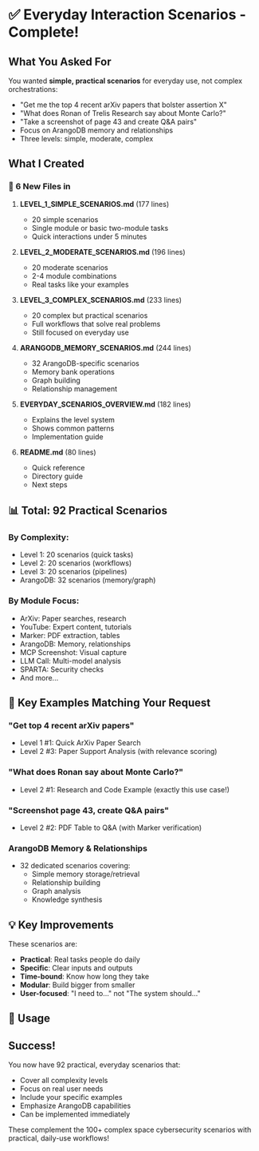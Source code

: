 # ✅ Everyday Interaction Scenarios - Complete!

## What You Asked For

You wanted **simple, practical scenarios** for everyday use, not complex orchestrations:
- "Get me the top 4 recent arXiv papers that bolster assertion X"
- "What does Ronan of Trelis Research say about Monte Carlo?"
- "Take a screenshot of page 43 and create Q&A pairs"
- Focus on ArangoDB memory and relationships
- Three levels: simple, moderate, complex

## What I Created

### 📁 6 New Files in 

1. **LEVEL_1_SIMPLE_SCENARIOS.md** (177 lines)
   - 20 simple scenarios
   - Single module or basic two-module tasks
   - Quick interactions under 5 minutes

2. **LEVEL_2_MODERATE_SCENARIOS.md** (196 lines)
   - 20 moderate scenarios
   - 2-4 module combinations
   - Real tasks like your examples

3. **LEVEL_3_COMPLEX_SCENARIOS.md** (233 lines)
   - 20 complex but practical scenarios
   - Full workflows that solve real problems
   - Still focused on everyday use

4. **ARANGODB_MEMORY_SCENARIOS.md** (244 lines)
   - 32 ArangoDB-specific scenarios
   - Memory bank operations
   - Graph building
   - Relationship management

5. **EVERYDAY_SCENARIOS_OVERVIEW.md** (182 lines)
   - Explains the level system
   - Shows common patterns
   - Implementation guide

6. **README.md** (80 lines)
   - Quick reference
   - Directory guide
   - Next steps

## 📊 Total: 92 Practical Scenarios

### By Complexity:
- Level 1: 20 scenarios (quick tasks)
- Level 2: 20 scenarios (workflows)
- Level 3: 20 scenarios (pipelines)
- ArangoDB: 32 scenarios (memory/graph)

### By Module Focus:
- ArXiv: Paper searches, research
- YouTube: Expert content, tutorials
- Marker: PDF extraction, tables
- ArangoDB: Memory, relationships
- MCP Screenshot: Visual capture
- LLM Call: Multi-model analysis
- SPARTA: Security checks
- And more...

## 🎯 Key Examples Matching Your Request

### "Get top 4 recent arXiv papers"
- Level 1 #1: Quick ArXiv Paper Search
- Level 2 #3: Paper Support Analysis (with relevance scoring)

### "What does Ronan say about Monte Carlo?"
- Level 2 #1: Research and Code Example (exactly this use case!)

### "Screenshot page 43, create Q&A pairs"
- Level 2 #2: PDF Table to Q&A (with Marker verification)

### ArangoDB Memory & Relationships
- 32 dedicated scenarios covering:
  - Simple memory storage/retrieval
  - Relationship building
  - Graph analysis
  - Knowledge synthesis

## 💡 Key Improvements

These scenarios are:
- **Practical**: Real tasks people do daily
- **Specific**: Clear inputs and outputs
- **Time-bound**: Know how long they take
- **Modular**: Build bigger from smaller
- **User-focused**: "I need to..." not "The system should..."

## 🚀 Usage



## Success!

You now have 92 practical, everyday scenarios that:
- Cover all complexity levels
- Focus on real user needs
- Include your specific examples
- Emphasize ArangoDB capabilities
- Can be implemented immediately

These complement the 100+ complex space cybersecurity scenarios with practical, daily-use workflows!
